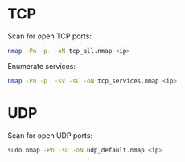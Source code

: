 # TCP

Scan for open TCP ports:
```bash
nmap -Pn -p- -oN tcp_all.nmap <ip>
```

Enumerate services:
```bash
nmap -Pn -p  -sV -sC -oN tcp_services.nmap <ip>
```

# UDP

Scan for open UDP ports:
```bash
sudo nmap -Pn -sU -oN udp_default.nmap <ip>
```
